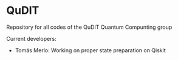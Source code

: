 # QuDIT
Repository for all codes of the QuDIT Quantum Compunting group

Current developers:
- Tomás Merlo: Working on proper state preparation on Qiskit
